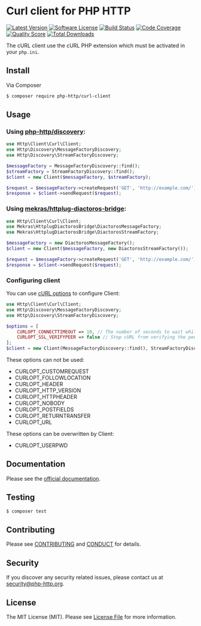 # Curl client for PHP HTTP

[![Latest Version](https://img.shields.io/github/release/php-http/curl-client.svg?style=flat-square)](https://github.com/php-http/curl-client/releases)
[![Software License](https://img.shields.io/badge/license-MIT-brightgreen.svg?style=flat-square)](LICENSE)
[![Build Status](https://img.shields.io/travis/php-http/curl-client.svg?style=flat-square)](https://travis-ci.org/php-http/curl-client)
[![Code Coverage](https://img.shields.io/scrutinizer/coverage/g/php-http/curl-client.svg?style=flat-square)](https://scrutinizer-ci.com/g/php-http/curl-client)
[![Quality Score](https://img.shields.io/scrutinizer/g/php-http/curl-client.svg?style=flat-square)](https://scrutinizer-ci.com/g/php-http/curl-client)
[![Total Downloads](https://img.shields.io/packagist/dt/php-http/curl-client.svg?style=flat-square)](https://packagist.org/packages/php-http/curl-client)

The cURL client use the cURL PHP extension which must be activated in your `php.ini`.


## Install

Via Composer

``` bash
$ composer require php-http/curl-client
```

## Usage

### Using [php-http/discovery](https://packagist.org/packages/php-http/discovery):

```php
use Http\Client\Curl\Client;
use Http\Discovery\MessageFactoryDiscovery;
use Http\Discovery\StreamFactoryDiscovery;

$messageFactory = MessageFactoryDiscovery::find();
$streamFactory = StreamFactoryDiscovery::find();
$client = new Client($messageFactory, $streamFactory);

$request = $messageFactory->createRequest('GET', 'http://example.com/');
$response = $client->sendRequest($request);
```

### Using [mekras/httplug-diactoros-bridge](https://packagist.org/packages/mekras/httplug-diactoros-bridge):

```php
use Http\Client\Curl\Client;
use Mekras\HttplugDiactorosBridge\DiactorosMessageFactory;
use Mekras\HttplugDiactorosBridge\DiactorosStreamFactory;

$messageFactory = new DiactorosMessageFactory();
$client = new Client($messageFactory, new DiactorosStreamFactory());

$request = $messageFactory->createRequest('GET', 'http://example.com/');
$response = $client->sendRequest($request);
```

### Configuring client

You can use [cURL options](http://php.net/curl_setopt) to configure Client:

```php
use Http\Client\Curl\Client;
use Http\Discovery\MessageFactoryDiscovery;
use Http\Discovery\StreamFactoryDiscovery;

$options = [
    CURLOPT_CONNECTTIMEOUT => 10, // The number of seconds to wait while trying to connect. 
    CURLOPT_SSL_VERIFYPEER => false // Stop cURL from verifying the peer's certificate
];
$client = new Client(MessageFactoryDiscovery::find(), StreamFactoryDiscovery::find(), $options);
```

These options can not be used:

* CURLOPT_CUSTOMREQUEST
* CURLOPT_FOLLOWLOCATION
* CURLOPT_HEADER
* CURLOPT_HTTP_VERSION
* CURLOPT_HTTPHEADER
* CURLOPT_NOBODY
* CURLOPT_POSTFIELDS
* CURLOPT_RETURNTRANSFER
* CURLOPT_URL

These options can be overwritten by Client:

* CURLOPT_USERPWD

## Documentation

Please see the [official documentation](http://php-http.readthedocs.org/en/latest/).

## Testing

``` bash
$ composer test
```

## Contributing

Please see [CONTRIBUTING](CONTRIBUTING.md) and [CONDUCT](CONDUCT.md) for details.


## Security

If you discover any security related issues, please contact us at
[security@php-http.org](mailto:security@php-http.org).


## License

The MIT License (MIT). Please see [License File](LICENSE) for more information.
